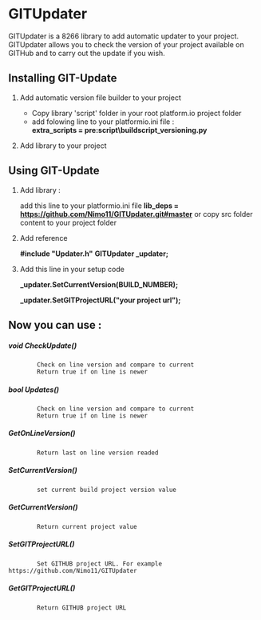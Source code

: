 # GITUpdater

GITUpdater is a 8266 library to add automatic updater to your project. GITUpdater allows you to check the version of your project available on GITHub and to carry out the update if you wish. 


## Installing GIT-Update

1. Add automatic version file builder to your project
   - Copy library 'script' folder in your root platform.io project folder
   - add folowing line to your platformio.ini file :   
       **extra_scripts = pre:script\buildscript_versioning.py**

2. Add library to your project

## Using GIT-Update

1. Add library : 

   add this line to your platformio.ini file 
      **lib_deps = https://github.com/Nimo11/GITUpdater.git#master**
   or copy src folder content to your project folder

2. Add reference
   
    **#include "Updater.h"**
    **GITUpdater _updater;**

3. Add this line in your setup code 
      
    **_updater.SetCurrentVersion(BUILD_NUMBER);**

    **_updater.SetGITProjectURL("your project url");**

## Now you can use :

##### void CheckUpdate()

            Check on line version and compare to current
            Return true if on line is newer

##### bool Updates()

            Check on line version and compare to current
            Return true if on line is newer

##### GetOnLineVersion()

            Return last on line version readed

##### SetCurrentVersion()

            set current build project version value

##### GetCurrentVersion()

            Return current project value

##### SetGITProjectURL()

            Set GITHUB project URL. For example https://github.com/Nimo11/GITUpdater

##### GetGITProjectURL()

            Return GITHUB project URL





